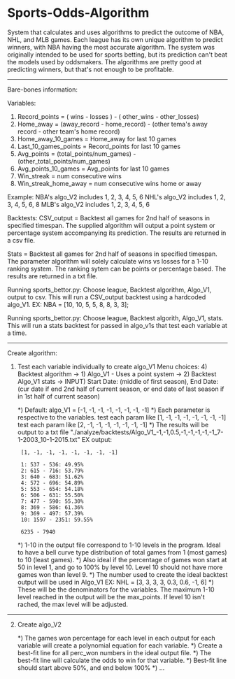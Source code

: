 # Sports-Odds-Algorithm
System that calculates and uses algorithms to predict the outcome of NBA, NHL, and MLB games. Each league has its own unique algorithm to predict winners, with NBA having the most accurate algorithm. The system was originally intended to be used for sports betting, but its prediction can't beat the models used by oddsmakers. The algorithms are pretty good at predicting winners, but that's not enough to be profitable. 


---

Bare-bones information:

Variables: 
1) Record_points = ( wins - losses ) - ( other_wins - other_losses)
2) Home_away = (away_record - home_record) - (other tema's away record - other team's home record)
3) Home_away_10_games = Home_away for last 10 games
4) Last_10_games_points = Record_points for last 10 games
5) Avg_points = (total_points/num_games) - (other_total_points/num_games)
6) Avg_points_10_games = Avg_points for last 10 games
7) Win_streak = num consecutive wins
8) Win_streak_home_away = num consecutive wins home or away

Example: 
NBA's algo_V2 includes 1, 2, 3, 4, 5, 6
NHL's algo_V2 includes 1, 2, 3, 4, 5, 6, 8
MLB's algo_V2 includes 1, 2, 3, 4, 5, 6

Backtests: 
CSV_output = Backtest all games for 2nd half of seasons in specified timespan. The supplied algorithm will output a point system or percentage system accompanying its prediction. The results are returned in a csv file.

Stats = Backtest all games for 2nd half of seasons in specified timespan. The parameter algorithm will solely calculate wins vs losses for a 1-10 ranking system. The ranking sytem can be points or percentage based. The results are returned in a txt file. 

Running sports_bettor.py: Choose league, Backtest algorithm, Algo_V1, output to csv.
This will run a CSV_output backtest using a hardcoded algo_V1. EX: NBA = [10, 10, 5, 5,  8,  8,   3, 3];

Running sports_bettor.py: Choose league, Backtest algorith, Algo_V1, stats.
This will run a stats backtest for passed in algo_v1s that test each variable at a time. 


---

Create algorithm: 
1) Test each variable individually to create algo_V1
	Menu choices: 4) Backtest algorithm -> 1) Algo_V1 - Uses a point system -> 2) Backtest Algo_V1 stats -> INPUT) Start Date: (middle of first season), End Date: (cur date if end 2nd half of current season, or end date of last season if in 1st half of current season)

	*) Default: algo_V1 = [-1, -1, -1, -1, -1, -1, -1, -1]
	*) Each parameter is respective to the variables.
		test each param like [1, -1, -1, -1, -1, -1, -1, -1]
		test each param like [2, -1, -1, -1, -1, -1, -1, -1]
	*) The results will be output to a txt file "./analyze/backtests/Algo_V1_-1,-1,0.5,-1,-1,-1,-1,-1_7-1-2003_10-1-2015.txt"
		EX output: 

		[1, -1, -1, -1, -1, -1, -1, -1]

		1: 537 - 536: 49.95%
		2: 615 - 716: 53.79%
		3: 640 - 683: 51.62%
		4: 572 - 696: 54.89%
		5: 553 - 654: 54.18%
		6: 506 - 631: 55.50%
		7: 477 - 590: 55.30%
		8: 369 - 586: 61.36%
		9: 369 - 497: 57.39%
		10: 1597 - 2351: 59.55%

		6235 - 7940

	*) 1-10 in the output file correspond to 1-10 levels in the program. Ideal to have a bell curve type distribution of total games from 1 (most games) to 10 (least games). 
	*) Also ideal if the percentage of games won start at 50 in level 1, and go to 100% by level 10. Level 10 should not have more games won than level 9. 
	*) The number used to create the ideal backtest output will be used in Algo_V1
	EX: NHL = [3, 3, 3, 3, 0.3, 0.6, -1, 6]
	*) These will be the denominators for the variables. The maximum 1-10 level reached in the output will be the max_points. If level 10 isn't rached, the max level will be adjusted.

	
---
	
	
2) Create algo_V2
	
	*) The games won percentage for each level in each output for each variable will create a polynomial equation for each variable. 
	*) Create a best-fit line for all perc_won numbers in the ideal output file. 
	*) The best-fit line will calculate the odds to win for that variable. 
	*) Best-fit line should start above 50%, and end below 100%
	*) 
...
